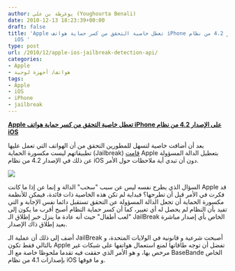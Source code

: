```yaml
---
author: يوغرطة بن علي (Youghourta Benali)
date: 2010-12-13 18:23:39+00:00
draft: false
title: 'Apple تعطل خاصية التحقق من كسر حماية هواتف iPhone على الإصدار 4.2 من نظام
  iOS '
type: post
url: /2010/12/apple-ios-jailbreak-detection-api/
categories:
- Apple
- هواتف/ أجهزة لوحية
tags:
- Apple
- iOS
- iPhone
- jailbreak
---
```


**[Apple تعطل خاصية التحقق من كسر حماية هواتف iPhone على الإصدار 4.2 من نظام iOS](http://www.it-scoop.com/2010/12/apple-ios-jailbreak-detection-api/)**


بعد أن أضافت خاصية لتسهل للمطورين التحقق من أن الهواتف التي تعمل عليها تطبيقاتهم ليست مكسورة الحماية (Jailbreak) [قامت](http://computerworld.co.nz/news.nsf/telecommunications/apple-quietly-drops-ios-jailbreak-detection-api) Apple بتعطيل الدالة المسؤولة عن ذلك في الإصدار 4.2 من نظام iOS دون أن تبدي أية ملاحظات حول الأمر.

[](http://www.it-scoop.com/2010/12/apple-ios-jail…-detection-api/)


[![](http://www.it-scoop.com/wp-content/uploads/2010/12/jailbroken-iphone.jpg)
](http://www.it-scoop.com/2010/12/apple-ios-jailbreak-detection-api/)





السؤال الذي يطرح نفسه ليس عن سبب "سحب" الدالة و إنما عن إذا ما كانت Apple قد فكرت في الأمر قبل أن تطرحها؟ فبداية لم تكن هذه الخاصية ذات فائدة، فيمكن للأنظمة مكسورة الحماية أن تجعل الدالة المسؤولة عن التحقق تستقبل دائما نفس الإجابة و التي تفيد بأن النظام لم يحصل له أي تغيير، كما أن كسر حماية النظام أصبح أقرب ما يكون إلى "لعب أطفال" حيث أنه عادة ما ينزل خبر إطلاق الـ JailBreak الخاص بأي إصدار مباشرة بعيد إطلاق ذاك الإصدار.

أضف إلى ذلك أن عملية الـ JailBreak أصبحت شرعية و قانونية في الولايات المتحدة، و بالتالي فقط تكون Apple تفضل أن توجه طاقاتها لمنع استعمال هواتفها على شبكات غير مرخص بها، و هو الأمر الذي حققت فيه تقدما ملحوظا خاصة مع الـ BaseBande الخاص بإصدارات 4.1 من نظام iOS و ما فوقها.
